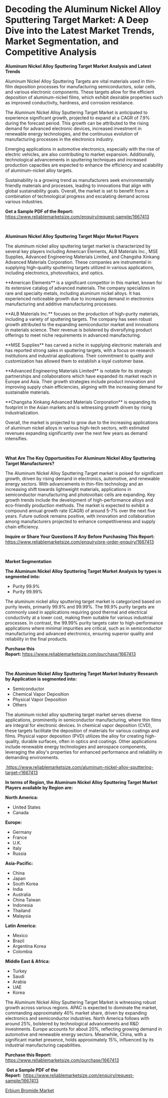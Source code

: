 <p><h1>Decoding the Aluminum Nickel Alloy Sputtering Target Market: A Deep Dive into the Latest Market Trends, Market Segmentation, and Competitive Analysis</h1></p><p><strong>Aluminum Nickel Alloy Sputtering Target Market Analysis and Latest Trends</strong></p>
<p><p>Aluminum Nickel Alloy Sputtering Targets are vital materials used in thin-film deposition processes for manufacturing semiconductors, solar cells, and various electronic components. These targets allow for the efficient deposition of aluminum-nickel films, which exhibit desirable properties such as improved conductivity, hardness, and corrosion resistance.</p><p>The Aluminum Nickel Alloy Sputtering Target Market is anticipated to experience significant growth, projected to expand at a CAGR of 7.9% during the forecast period. This growth can be attributed to the rising demand for advanced electronic devices, increased investment in renewable energy technologies, and the continuous evolution of manufacturing processes in the electronics industry. </p><p>Emerging applications in automotive electronics, especially with the rise of electric vehicles, are also contributing to market expansion. Additionally, technological advancements in sputtering techniques and increased production capacities are expected to enhance the efficiency and scalability of aluminum-nickel alloy targets. </p><p>Sustainability is a growing trend as manufacturers seek environmentally friendly materials and processes, leading to innovations that align with global sustainability goals. Overall, the market is set to benefit from a combination of technological progress and escalating demand across various industries.</p></p>
<p><strong>Get a Sample PDF of the Report:&nbsp;</strong> <a href="https://www.reliablemarketsize.com/enquiry/request-sample/1667413?utm_campaign=2439&utm_medium=2&utm_source=Github&utm_content=ia&utm_term=08032025&utm_id=aluminum-nickel-alloy-sputtering-target">https://www.reliablemarketsize.com/enquiry/request-sample/1667413</a></p>
<p>&nbsp;</p>
<p><strong>Aluminum Nickel Alloy Sputtering Target Major Market Players</strong></p>
<p><p>The aluminum nickel alloy sputtering target market is characterized by several key players including American Elements, ALB Materials Inc., MSE Supplies, Advanced Engineering Materials Limited, and Changsha Xinkang Advanced Materials Corporation. These companies are instrumental in supplying high-quality sputtering targets utilized in various applications, including electronics, photovoltaics, and optics.</p><p>**American Elements** is a significant competitor in this market, known for its extensive catalog of advanced materials. The company specializes in rare and specialty metals, including aluminum nickel alloys. It has experienced noticeable growth due to increasing demand in electronics manufacturing and additive manufacturing processes. </p><p>**ALB Materials Inc.** focuses on the production of high-purity materials, including a variety of sputtering targets. The company has seen robust growth attributed to the expanding semiconductor market and innovations in materials science. Their revenue is bolstered by diversifying product offerings to meet niche requirements in advanced manufacturing.</p><p>**MSE Supplies** has carved a niche in supplying electronic materials and has reported strong sales in sputtering targets, with a focus on research institutions and industrial applications. Their commitment to quality and customization has allowed them to establish a loyal customer base.</p><p>**Advanced Engineering Materials Limited** is notable for its strategic partnerships and collaborations which have expanded its market reach in Europe and Asia. Their growth strategies include product innovation and improving supply chain efficiencies, aligning with the increasing demand for sustainable materials.</p><p>**Changsha Xinkang Advanced Materials Corporation** is expanding its footprint in the Asian markets and is witnessing growth driven by rising industrialization. </p><p>Overall, the market is projected to grow due to the increasing applications of aluminum nickel alloys in various high-tech sectors, with estimated revenues expanding significantly over the next few years as demand intensifies.</p></p>
<p>&nbsp;</p>
<p><strong>What Are The Key Opportunities For Aluminum Nickel Alloy Sputtering Target Manufacturers?</strong></p>
<p><p>The Aluminum Nickel Alloy Sputtering Target market is poised for significant growth, driven by rising demand in electronics, automotive, and renewable energy sectors. With advancements in thin-film technology and an increasing shift towards lightweight materials, applications in semiconductor manufacturing and photovoltaic cells are expanding. Key growth trends include the development of high-performance alloys and eco-friendly production methods. The market is expected to exhibit a compound annual growth rate (CAGR) of around 5-7% over the next five years. Future outlook remains positive, with innovation and collaboration among manufacturers projected to enhance competitiveness and supply chain efficiency.</p></p>
<p><strong>Inquire or Share Your Questions If Any Before Purchasing This Report:</strong> <a href="https://www.reliablemarketsize.com/enquiry/pre-order-enquiry/1667413?utm_campaign=2439&utm_medium=2&utm_source=Github&utm_content=ia&utm_term=08032025&utm_id=aluminum-nickel-alloy-sputtering-target">https://www.reliablemarketsize.com/enquiry/pre-order-enquiry/1667413</a></p>
<p>&nbsp;</p>
<p><strong>Market Segmentation</strong></p>
<p><strong>The Aluminum Nickel Alloy Sputtering Target Market Analysis by types is segmented into:</strong></p>
<p><ul><li>Purity 99.9%</li><li>Purity 99.99%</li></ul></p>
<p><p>The aluminum nickel alloy sputtering target market is categorized based on purity levels, primarily 99.9% and 99.99%. The 99.9% purity targets are commonly used in applications requiring good thermal and electrical conductivity at a lower cost, making them suitable for various industrial processes. In contrast, the 99.99% purity targets cater to high-performance applications where minimal impurities are critical, such as in semiconductor manufacturing and advanced electronics, ensuring superior quality and reliability in the final products.</p></p>
<p><strong>Purchase this Report:&nbsp;</strong><a href="https://www.reliablemarketsize.com/purchase/1667413?utm_campaign=2439&utm_medium=2&utm_source=Github&utm_content=ia&utm_term=08032025&utm_id=aluminum-nickel-alloy-sputtering-target">https://www.reliablemarketsize.com/purchase/1667413</a></p>
<p>&nbsp;</p>
<p><strong>The Aluminum Nickel Alloy Sputtering Target Market Industry Research by Application is segmented into:</strong></p>
<p><ul><li>Semiconductor</li><li>Chemical Vapor Deposition</li><li>Physical Vapor Deposition</li><li>Others</li></ul></p>
<p><p>The aluminum nickel alloy sputtering target market serves diverse applications, prominently in semiconductor manufacturing, where thin films are integral for electronic devices. In chemical vapor deposition (CVD), these targets facilitate the deposition of materials for various coatings and films. Physical vapor deposition (PVD) utilizes the alloy for creating high-quality, durable surfaces, often in optics and coatings. Other applications include renewable energy technologies and aerospace components, leveraging the alloy's properties for enhanced performance and reliability in demanding environments.</p></p>
<p><a href="https://www.reliablemarketsize.com/aluminum-nickel-alloy-sputtering-target-r1667413?utm_campaign=2439&utm_medium=2&utm_source=Github&utm_content=ia&utm_term=08032025&utm_id=aluminum-nickel-alloy-sputtering-target">&nbsp;https://www.reliablemarketsize.com/aluminum-nickel-alloy-sputtering-target-r1667413</a></p>
<p><strong>In terms of Region, the Aluminum Nickel Alloy Sputtering Target Market Players available by Region are:</strong></p>
<p>
    <p> <strong> North America: </strong>
        <ul>
            <li>United States</li>
            <li>Canada</li>
        </ul>
        </p> 
    <p> <strong> Europe: </strong>
        <ul>
            <li>Germany</li>
            <li>France</li>
            <li>U.K.</li>
            <li>Italy</li>
            <li>Russia</li>
        </ul>
        </p> 
    <p> <strong> Asia-Pacific: </strong>
        <ul>
            <li>China</li>
            <li>Japan</li>
            <li>South Korea</li>
            <li>India</li>
            <li>Australia</li>
            <li>China Taiwan</li>
            <li>Indonesia</li>
            <li>Thailand</li>
            <li>Malaysia</li>
        </ul>
        </p> 
    <p> <strong> Latin America: </strong>
        <ul>
            <li>Mexico</li>
            <li>Brazil</li>
            <li>Argentina Korea</li>
            <li>Colombia</li>
        </ul>
        </p> 
    <p> <strong> Middle East & Africa: </strong>
        <ul>
            <li>Turkey</li>
            <li>Saudi</li>
            <li>Arabia</li>
            <li>UAE</li>
            <li>Korea</li>
        </ul>
    </p>
    </p>
<p><p>The Aluminum Nickel Alloy Sputtering Target Market is witnessing robust growth across various regions. APAC is expected to dominate the market, commanding approximately 40% market share, driven by expanding electronics and semiconductor industries. North America follows with around 25%, bolstered by technological advancements and R&D investments. Europe accounts for about 20%, reflecting growing demand in automotive and renewable energy sectors. Meanwhile, China, with a significant market presence, holds approximately 15%, influenced by its industrial manufacturing capabilities.</p></p>
<p><strong>Purchase this Report: </strong><a href="https://www.reliablemarketsize.com/purchase/1667413?utm_campaign=2439&utm_medium=2&utm_source=Github&utm_content=ia&utm_term=08032025&utm_id=aluminum-nickel-alloy-sputtering-target">https://www.reliablemarketsize.com/purchase/1667413</a></p>
<p>&nbsp;<strong>Get a Sample PDF of the Report:&nbsp;&nbsp;</strong><a href="https://www.reliablemarketsize.com/enquiry/request-sample/1667413?utm_campaign=2439&utm_medium=2&utm_source=Github&utm_content=ia&utm_term=08032025&utm_id=aluminum-nickel-alloy-sputtering-target">https://www.reliablemarketsize.com/enquiry/request-sample/1667413</a></p>
<p><strong></strong></p>
<p><p><a href="https://github.com/kathiestrine5ty/Market-Research-Report-List-1/blob/main/erbium-bromide-market.md?utm_campaign=2439&utm_medium=2&utm_source=Github&utm_content=ia&utm_term=08032025&utm_id=aluminum-nickel-alloy-sputtering-target">Erbium Bromide Market</a></p></p>